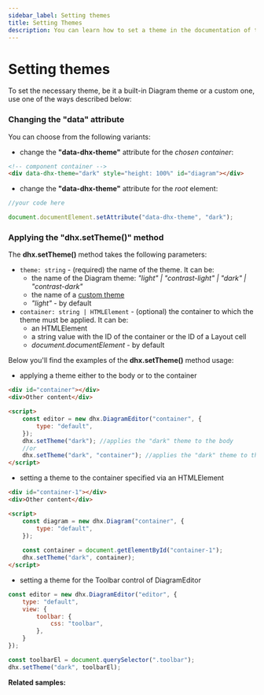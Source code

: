 ```yaml
---
sidebar_label: Setting themes
title: Setting Themes
description: You can learn how to set a theme in the documentation of the DHTMLX JavaScript Diagram library. Browse developer guides and API reference, try out code examples and live demos, and download a free 30-day evaluation version of DHTMLX Diagram.
---
```


# Setting themes

To set the necessary theme, be it a built-in Diagram theme or a custom one, use one of the ways described below:

### Changing the "data" attribute 

You can choose from the following variants:

- change the **"data-dhx-theme"** attribute for the *chosen container*:

~~~html title="index.html"
<!-- component container -->
<div data-dhx-theme="dark" style="height: 100%" id="diagram"></div>
~~~

- change the **"data-dhx-theme"** attribute for the *root* element:

~~~js title="index.js"
//your code here

document.documentElement.setAttribute("data-dhx-theme", "dark");
~~~

### Applying the "dhx.setTheme()" method

The **dhx.setTheme()** method takes the following parameters:

- `theme: string` - (required) the name of the theme. It can be:
    - the name of the Diagram theme: *"light" | "contrast-light" | "dark" | "contrast-dark"*
    - the name of a [custom theme](guides/themes/custom_theme.md)
    - *"light"* - by default
- `container: string | HTMLElement` - (optional) the container to which the theme must be applied. It can be:
    - an HTMLElement
    - a string value with the ID of the container or the ID of a Layout cell
    - *document.documentElement* - by default

Below you'll find the examples of the **dhx.setTheme()** method usage:

- applying a theme either to the body or to the container 

~~~html {8,10}
<div id="container"></div>
<div>Other content</div>

<script>
	const editor = new dhx.DiagramEditor("container", {
	    type: "default",
	});
    dhx.setTheme("dark"); //applies the "dark" theme to the body 
    //or
    dhx.setTheme("dark", "container"); //applies the "dark" theme to the container with the "container" id
</script>
~~~

- setting a theme to the container specified via an HTMLElement

~~~html {9-10}
<div id="container-1"></div>
<div>Other content</div>

<script>
    const diagram = new dhx.Diagram("container", {
        type: "default",
    });
    
    const container = document.getElementById("container-1");
    dhx.setTheme("dark", container); 
</script>
~~~

- setting a theme for the Toolbar control of DiagramEditor

~~~js {10-11}
const editor = new dhx.DiagramEditor("editor", {
    type: "default",
    view: {
        toolbar: {
            css: "toolbar",
        },
    }
});

const toolbarEl = document.querySelector(".toolbar");
dhx.setTheme("dark", toolbarEl);
~~~

**Related samples:**


